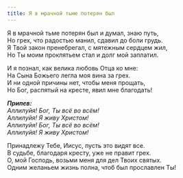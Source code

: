 ```yaml
---
title: Я в мрачной тьме потерян был
---
```


Я в мрачной тьме потерян был и думал, знаю путь,  
Но грех, что радостью манил, сдавил до боли грудь.  
Я Твой закон пренебрегал, с мятежным сердцем жил,  
Но Ты моим проклятьем стал и долг мой заплатил. 

И я познал, как велика любовь Отца ко мне:  
На Сына Божьего легла моя вина за грех.  
И ни одной причины нет, чтобы меня прощать,  
Но Бог, распятый на кресте, явил мне благодать! 

*__Припев:__  
Аллилуйя! Бог, Ты всё во всём!  
Аллилуйя! Я живу Христом!  
Аллилуйя! Бог, Ты всё во всём!  
Аллилуйя! Я живу Христом!*

Принадлежу Тебе, Иисус, пусть это видят все.  
В судьбе, благодаря кресту, уже не правит грех.  
О, мой Господь, возьми меня для дел Твоих святых.  
Одним желаньем жизнь полна, чтоб был прославлен Ты!
